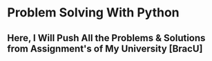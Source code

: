# Problem Solving With Python
## Here, I Will Push All the Problems & Solutions from Assignment's of My University [BracU] 
